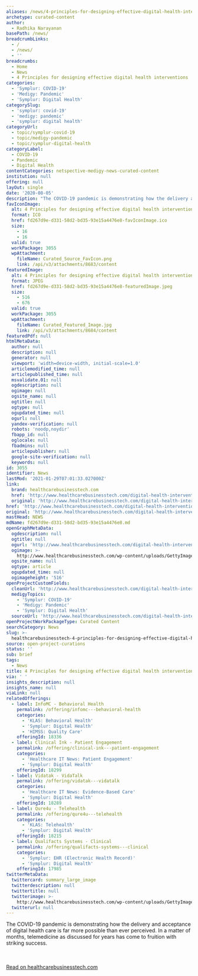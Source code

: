 ```yaml
---
aliases: /news/4-principles-for-designing-effective-digital-health-interventions
archetype: curated-content
author:
  - Radhika Narayanan
basePath: /news/
breadcrumbLinks:
  - /
  - /news/
  - ''
breadcrumbs:
  - Home
  - News
  - 4 Principles for designing effective digital health interventions
categories:
  - 'Symplur: COVID-19'
  - 'Medigy: Pandemic'
  - 'Symplur: Digital Health'
categorySlug:
  - 'symplur: covid-19'
  - 'medigy: pandemic'
  - 'symplur: digital health'
categoryUrl:
  - topic/symplur-covid-19
  - topic/medigy-pandemic
  - topic/symplur-digital-health
categoryLabel:
  - COVID-19
  - Pandemic
  - Digital Health
contentCategories: netspective-medigy-news-curated-content
institution: null
offering: null
layOut: single
date: '2020-08-05'
description: "The COVID-19 pandemic is demonstrating how the delivery and acceptance of digital\_health care\_is far more possible than ever perceived. In a matter of months, telemedicine as discussed for years has c"
favIconImage:
  alt: 4 Principles for designing effective digital health interventions
  format: ICO
  href: fd267d9e-d331-58d2-bd35-93e15a4476e8-favIconImage.ico
  size:
    - 16
    - 16
  valid: true
  workPackage: 3055
  wpAttachment:
    fileName: Curated_Source_FavIcon.png
    link: /api/v3/attachments/8683/content
featuredImage:
  alt: 4 Principles for designing effective digital health interventions
  format: JPEG
  href: fd267d9e-d331-58d2-bd35-93e15a4476e8-featuredImage.jpeg
  size:
    - 516
    - 676
  valid: true
  workPackage: 3055
  wpAttachment:
    fileName: Curated_Featured_Image.jpg
    link: /api/v3/attachments/8684/content
featuredPdf: null
htmlMetaData:
  author: null
  description: null
  generator: null
  viewport: 'width=device-width, initial-scale=1.0'
  articlemodified_time: null
  articlepublished_time: null
  msvalidate.01: null
  ogdescription: null
  ogimage: null
  ogsite_name: null
  ogtitle: null
  ogtype: null
  ogupdated_time: null
  ogurl: null
  yandex-verification: null
  robots: 'noodp,noydir'
  fbapp_id: null
  oglocale: null
  fbadmins: null
  articlepublisher: null
  google-site-verification: null
  keywords: null
id: 3055
identifier: News
lastMod: '2021-01-29T07:01:33.027000Z'
link:
  brand: healthcarebusinesstech.com
  href: 'http://www.healthcarebusinesstech.com/digital-health-interventions/'
  original: 'http://www.healthcarebusinesstech.com/digital-health-interventions/'
href: 'http://www.healthcarebusinesstech.com/digital-health-interventions/'
original: 'http://www.healthcarebusinesstech.com/digital-health-interventions/'
mastHead: NEWS
mdName: fd267d9e-d331-58d2-bd35-93e15a4476e8.md
openGraphMetaData:
  ogdescription: null
  ogtitle: null
  ogurl: 'http://www.healthcarebusinesstech.com/digital-health-interventions/'
  ogimage: >-
    http://www.healthcarebusinesstech.com/wp-content/uploads/GettyImages-475654050.jpg
  ogsite_name: null
  ogtype: article
  ogupdated_time: null
  ogimageheight: '516'
openProjectCustomFields:
  cleanUrl: 'http://www.healthcarebusinesstech.com/digital-health-interventions/'
  medigyTopics:
    - 'Symplur: COVID-19'
    - 'Medigy: Pandemic'
    - 'Symplur: Digital Health'
  sourceUrl: 'http://www.healthcarebusinesstech.com/digital-health-interventions/'
openProjectWorkPackageType: Curated Content
searchCategory: News
slug: >-
  healthcarebusinesstech-4-principles-for-designing-effective-digital-health-interventions
source: open-project-curations
status: ''
sub: brief
tags:
  - News
title: 4 Principles for designing effective digital health interventions
via: ' '
insights_description: null
insights_name: null
viaLink: null
relatedOfferings:
  - label: InfoMC - Behavioral Health
    permalink: /offering/infomc---behavioral-health
    categories:
      - 'KLAS: Behavioral Health'
      - 'Symplur: Digital Health'
      - 'HIMSS: Quality Care'
    offeringId: 18336
  - label: Clinical Ink - Patient Engagement
    permalink: /offering/clinical-ink---patient-engagement
    categories:
      - 'Healthcare IT News: Patient Engagement'
      - 'Symplur: Digital Health'
    offeringId: 18299
  - label: Vidatak - VidaTalk
    permalink: /offering/vidatak---vidatalk
    categories:
      - 'Healthcare IT News: Evidence-Based Care'
      - 'Symplur: Digital Health'
    offeringId: 18289
  - label: Qure4u - Telehealth
    permalink: /offering/qure4u---telehealth
    categories:
      - 'KLAS: Telehealth'
      - 'Symplur: Digital Health'
    offeringId: 18215
  - label: Qualifacts Systems - Clinical
    permalink: /offering/qualifacts-systems---clinical
    categories:
      - 'Symplur: EHR (Electronic Health Record)'
      - 'Symplur: Digital Health'
    offeringId: 17985
twitterMetaData:
  twittercard: summary_large_image
  twitterdescription: null
  twittertitle: null
  twitterimage: >-
    http://www.healthcarebusinesstech.com/wp-content/uploads/GettyImages-475654050.jpg?w=640
  twitterurl: null
---
```

The COVID-19 pandemic is demonstrating how the delivery and acceptance of digital health care is far more possible than ever perceived. In a matter of months, telemedicine as discussed for years has come to fruition with striking success. 

<br><br><a target="_blank" href=http://www.healthcarebusinesstech.com/digital-health-interventions/>Read on healthcarebusinesstech.com</a>
